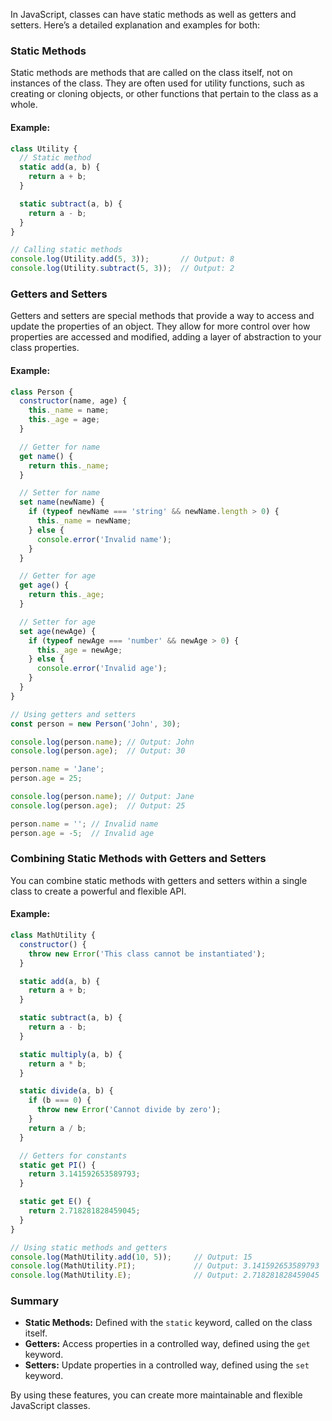 In JavaScript, classes can have static methods as well as getters and setters. Here’s a detailed explanation and examples for both:

### Static Methods

Static methods are methods that are called on the class itself, not on instances of the class. They are often used for utility functions, such as creating or cloning objects, or other functions that pertain to the class as a whole.

#### Example:

```javascript
class Utility {
  // Static method
  static add(a, b) {
    return a + b;
  }

  static subtract(a, b) {
    return a - b;
  }
}

// Calling static methods
console.log(Utility.add(5, 3));       // Output: 8
console.log(Utility.subtract(5, 3));  // Output: 2
```

### Getters and Setters

Getters and setters are special methods that provide a way to access and update the properties of an object. They allow for more control over how properties are accessed and modified, adding a layer of abstraction to your class properties.

#### Example:

```javascript
class Person {
  constructor(name, age) {
    this._name = name;
    this._age = age;
  }

  // Getter for name
  get name() {
    return this._name;
  }

  // Setter for name
  set name(newName) {
    if (typeof newName === 'string' && newName.length > 0) {
      this._name = newName;
    } else {
      console.error('Invalid name');
    }
  }

  // Getter for age
  get age() {
    return this._age;
  }

  // Setter for age
  set age(newAge) {
    if (typeof newAge === 'number' && newAge > 0) {
      this._age = newAge;
    } else {
      console.error('Invalid age');
    }
  }
}

// Using getters and setters
const person = new Person('John', 30);

console.log(person.name); // Output: John
console.log(person.age);  // Output: 30

person.name = 'Jane';
person.age = 25;

console.log(person.name); // Output: Jane
console.log(person.age);  // Output: 25

person.name = ''; // Invalid name
person.age = -5;  // Invalid age
```

### Combining Static Methods with Getters and Setters

You can combine static methods with getters and setters within a single class to create a powerful and flexible API.

#### Example:

```javascript
class MathUtility {
  constructor() {
    throw new Error('This class cannot be instantiated');
  }

  static add(a, b) {
    return a + b;
  }

  static subtract(a, b) {
    return a - b;
  }

  static multiply(a, b) {
    return a * b;
  }

  static divide(a, b) {
    if (b === 0) {
      throw new Error('Cannot divide by zero');
    }
    return a / b;
  }

  // Getters for constants
  static get PI() {
    return 3.141592653589793;
  }

  static get E() {
    return 2.718281828459045;
  }
}

// Using static methods and getters
console.log(MathUtility.add(10, 5));     // Output: 15
console.log(MathUtility.PI);             // Output: 3.141592653589793
console.log(MathUtility.E);              // Output: 2.718281828459045
```

### Summary

- **Static Methods:** Defined with the `static` keyword, called on the class itself.
- **Getters:** Access properties in a controlled way, defined using the `get` keyword.
- **Setters:** Update properties in a controlled way, defined using the `set` keyword.

By using these features, you can create more maintainable and flexible JavaScript classes.
